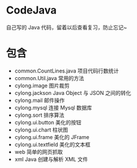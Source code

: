 # CodeJava

自己写的 Java 代码，留着以后查看复习，防止忘记~

# 包含

- common.CountLines.java 项目代码行数统计
- common.Util.java 常用的方法
- cylong.image 图片裁剪
- cylong.jackson Java Object 与 JSON 之间的转化
- cylong.mail 邮件操作
- cylong.mysql 连接 Mysql 数据库
- cylong.sort 排序算法
- cylong.ui.button 美化的按钮
- cylong.ui.chart 柱状图
- cylong.ui.frame 美化的 JFrame
- cylong.ui.textfield 美化的文本框
- web 简单的网页抓取
- xml Java 创建与解析 XML 文件
